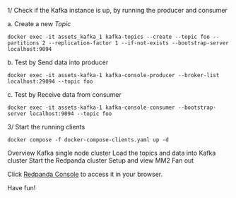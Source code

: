 
1/ Check if the Kafka instance is up, by running the producer and consumer 

a. Create a new *Topic*
```
docker exec -it assets_kafka_1 kafka-topics --create --topic foo --partitions 2 --replication-factor 1 --if-not-exists --bootstrap-server localhost:9094
```
b. Test by Send data into producer
```
docker exec -it assets-kafka-1 kafka-console-producer --broker-list localhost:29094 --topic foo 
```
c. Test by Receive data from consumer
```
docker exec -it assets-kafka-1 kafka-console-consumer --bootstrap-server localhost:9094 --topic foo 
```

3/ Start the running clients

```
docker compose -f docker-compose-clients.yaml up -d
```


Overview
Kafka single node cluster 
Load the topics and data into Kafka cluster
Start the Redpanda cluster 
Setup and view MM2 
Fan out 


Click [Redpanda Console]({{TRAFFIC_HOST1_8080}}/) to access it in your browser.

Have fun! 